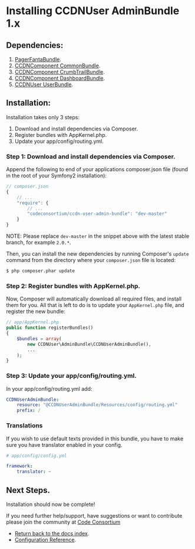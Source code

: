 Installing CCDNUser AdminBundle 1.x
===================================

## Dependencies:

1. [PagerFantaBundle](http://github.com/whiteoctober/WhiteOctoberPagerfantaBundle).
2. [CCDNComponent CommonBundle](https://github.com/codeconsortium/CCDNComponentCommonBundle).
3. [CCDNComponent CrumbTrailBundle](https://github.com/codeconsortium/CCDNComponentCrumbTrailBundle).
4. [CCDNComponent DashboardBundle](https://github.com/codeconsortium/CCDNComponentDashboardBundle).
5. [CCDNUser UserBundle](http://github.com/codeconsortium/CCDNUserUserBundle).

## Installation:

Installation takes only 3 steps:

1. Download and install dependencies via Composer.
2. Register bundles with AppKernel.php.
3. Update your app/config/routing.yml.

### Step 1: Download and install dependencies via Composer.

Append the following to end of your applications composer.json file (found in the root of your Symfony2 installation):

``` js
// composer.json
{
    // ...
    "require": {
        // ...
        "codeconsortium/ccdn-user-admin-bundle": "dev-master"
    }
}
```

NOTE: Please replace ``dev-master`` in the snippet above with the latest stable branch, for example ``2.0.*``.

Then, you can install the new dependencies by running Composer's ``update``
command from the directory where your ``composer.json`` file is located:

``` bash
$ php composer.phar update
```

### Step 2: Register bundles with AppKernel.php.

Now, Composer will automatically download all required files, and install them
for you. All that is left to do is to update your ``AppKernel.php`` file, and
register the new bundle:

``` php
// app/AppKernel.php
public function registerBundles()
{
    $bundles = array(
		new CCDNUser\AdminBundle\CCDNUserAdminBundle(),
		...
	);
}
```

### Step 3: Update your app/config/routing.yml.

In your app/config/routing.yml add:

``` yml
CCDNUserAdminBundle:
    resource: "@CCDNUserAdminBundle/Resources/config/routing.yml"
    prefix: /
```

### Translations

If you wish to use default texts provided in this bundle, you have to make sure you have translator enabled in your config.

``` yaml
# app/config/config.yml

framework:
    translator: ~
```

## Next Steps.

Installation should now be complete!

If you need further help/support, have suggestions or want to contribute please join the community at [Code Consortium](http://www.codeconsortium.com)

- [Return back to the docs index](index.md).
- [Configuration Reference](configuration_reference.md).